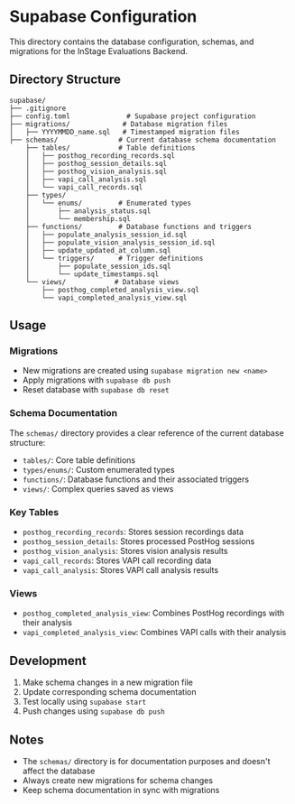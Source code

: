 # Supabase Configuration

This directory contains the database configuration, schemas, and migrations for the InStage Evaluations Backend.

## Directory Structure

```plaintext
supabase/
├── .gitignore
├── config.toml              # Supabase project configuration
├── migrations/             # Database migration files
│   ├── YYYYMMDD_name.sql   # Timestamped migration files
├── schemas/               # Current database schema documentation
    ├── tables/            # Table definitions
    │   ├── posthog_recording_records.sql
    │   ├── posthog_session_details.sql
    │   ├── posthog_vision_analysis.sql
    │   ├── vapi_call_analysis.sql
    │   └── vapi_call_records.sql
    ├── types/
    │   └── enums/         # Enumerated types
    │       ├── analysis_status.sql
    │       └── membership.sql
    ├── functions/         # Database functions and triggers
    │   ├── populate_analysis_session_id.sql
    │   ├── populate_vision_analysis_session_id.sql
    │   ├── update_updated_at_column.sql
    │   └── triggers/      # Trigger definitions
    │       ├── populate_session_ids.sql
    │       └── update_timestamps.sql
    └── views/            # Database views
        ├── posthog_completed_analysis_view.sql
        └── vapi_completed_analysis_view.sql
```

## Usage

### Migrations
- New migrations are created using `supabase migration new <name>`
- Apply migrations with `supabase db push`
- Reset database with `supabase db reset`

### Schema Documentation
The `schemas/` directory provides a clear reference of the current database structure:
- `tables/`: Core table definitions
- `types/enums/`: Custom enumerated types
- `functions/`: Database functions and their associated triggers
- `views/`: Complex queries saved as views

### Key Tables
- `posthog_recording_records`: Stores session recordings data
- `posthog_session_details`: Stores processed PostHog sessions
- `posthog_vision_analysis`: Stores vision analysis results
- `vapi_call_records`: Stores VAPI call recording data
- `vapi_call_analysis`: Stores VAPI call analysis results

### Views
- `posthog_completed_analysis_view`: Combines PostHog recordings with their analysis
- `vapi_completed_analysis_view`: Combines VAPI calls with their analysis

## Development

1. Make schema changes in a new migration file
2. Update corresponding schema documentation
3. Test locally using `supabase start`
4. Push changes using `supabase db push`

## Notes

- The `schemas/` directory is for documentation purposes and doesn't affect the database
- Always create new migrations for schema changes
- Keep schema documentation in sync with migrations 